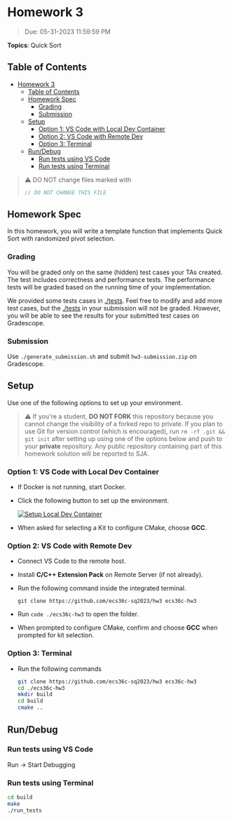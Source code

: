 # Homework 3

> Due: 05-31-2023 11:59:59 PM

**Topics**: Quick Sort

## Table of Contents

- [Homework 3](#homework-3)
  - [Table of Contents](#table-of-contents)
  - [Homework Spec](#homework-spec)
    - [Grading](#grading)
    - [Submission](#submission)
  - [Setup](#setup)
    - [Option 1: VS Code with Local Dev Container](#option-1-vs-code-with-local-dev-container)
    - [Option 2: VS Code with Remote Dev](#option-2-vs-code-with-remote-dev)
    - [Option 3: Terminal](#option-3-terminal)
  - [Run/Debug](#rundebug)
    - [Run tests using VS Code](#run-tests-using-vs-code)
    - [Run tests using Terminal](#run-tests-using-terminal)

> ⚠️ DO NOT change files marked with
>
> ```cpp
> // DO NOT CHANGE THIS FILE
> ```

## Homework Spec

In this homework, you will write a template function that implements Quick Sort
with randomized pivot selection.

### Grading

You will be graded only on the same (hidden) test cases your TAs created. The
test includes correctness and performance tests. The performance tests will be
graded based on the running time of your implementation.

We provided some tests cases in [./tests](./tests). Feel free to modify and add
more test cases, but the [./tests](./tests) in your submission will not be
graded. However, you will be able to see the results for your submitted test
cases on Gradescope.

### Submission

Use `./generate_submission.sh` and submit `hw3-submission.zip` on Gradescope.

## Setup

Use one of the following options to set up your environment.

> ⚠️ If you're a student, **DO NOT FORK** this repository because you cannot
> change the visibility of a forked repo to private. If you plan to use Git for
> version control (which is encouraged), run `rm -rf .git && git init` after
> setting up using one of the options below and push to your **private**
> repository. Any public repository containing part of this homework solution
> will be reported to SJA.

### Option 1: VS Code with Local Dev Container

- If Docker is not running, start Docker.

- Click the following button to set up the environment.

  [![Setup Local Dev Container](https://img.shields.io/static/v1?label=Local%20Dev%20Container&message=Setup&color=blue&logo=visualstudiocode)](https://vscode.dev/redirect?url=vscode://ms-vscode-remote.remote-containers/cloneInVolume?url=https://github.com/ecs36c-sq2023/hw3)

- When asked for selecting a Kit to configure CMake, choose **GCC**.

### Option 2: VS Code with Remote Dev

- Connect VS Code to the remote host.

- Install **C/C++ Extension Pack** on Remote Server (if not already).

- Run the following command inside the integrated terminal.

  `git clone https://github.com/ecs36c-sq2023/hw3 ecs36c-hw3`

- Run `code ./ecs36c-hw3` to open the folder.

- When prompted to configure CMake, confirm and choose **GCC** when prompted for
  kit selection.

### Option 3: Terminal

- Run the following commands

  ```bash
  git clone https://github.com/ecs36c-sq2023/hw3 ecs36c-hw3
  cd ./ecs36c-hw3
  mkdir build
  cd build
  cmake ..
  ```

## Run/Debug

### Run tests using VS Code

Run -> Start Debugging

### Run tests using Terminal

```bash
cd build
make
./run_tests
```
